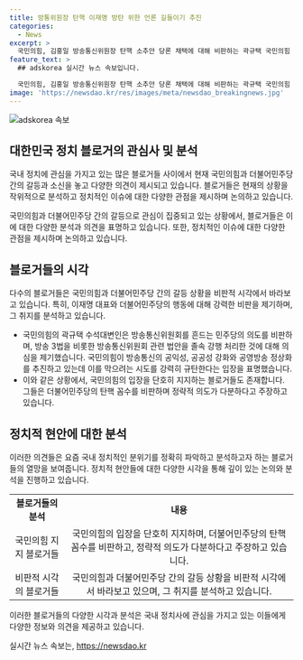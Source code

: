 ```yaml
---
title: 방통위원장 탄핵 이재명 방탄 위한 언론 길들이기 추진
categories:
  - News
excerpt: >
  국민의힘, 김홍일 방송통신위원장 탄핵 소추안 당론 채택에 대해 비판하는 곽규택 국민의힘 수석대변인. 이재명 대표와 더불어민주당을 향해 언론 길들이기 의도를 비판하며 방송통신위원회의 공익성 강화를 주장. 더불어민주당의 탄핵 꼼수를 규탄하고, 국민의힘의 결연한 대응을 약속함. (150자)
feature_text: >
  ## adskorea 실시간 뉴스 속보입니다.

  국민의힘, 김홍일 방송통신위원장 탄핵 소추안 당론 채택에 대해 비판하는 곽규택 국민의힘 수석대변인. 이재명 대표와 더불어민주당을 향해 언론 길들이기 의도를 비판하며 방송통신위원회의 공익성 강화를 주장. 더불어민주당의 탄핵 꼼수를 규탄하고, 국민의힘의 결연한 대응을 약속함. (150자)
image: 'https://newsdao.kr/res/images/meta/newsdao_breakingnews.jpg'
---
```


<p><img src="https://newsdao.kr/res/images/meta/newsdao_breakingnews.jpg" alt="adskorea 속보" /></p>

<h2 data-ke-size="size26">대한민국 정치 블로거의 관심사 및 분석</h2>

<p>국내 정치에 관심을 가지고 있는 많은 블로거들 사이에서 현재 국민의힘과 더불어민주당 간의 갈등과 소신을 놓고 다양한 의견이 제시되고 있습니다. 블로거들은 현재의 상황을 작위적으로 분석하고 정치적인 이슈에 대한 다양한 관점을 제시하며 논의하고 있습니다.</p>

<p data-ke-size="size16">국민의힘과 더불어민주당 간의 갈등으로 관심이 집중되고 있는 상황에서, 블로거들은 이에 대한 다양한 분석과 의견을 표명하고 있습니다. 또한, 정치적인 이슈에 대한 다양한 관점을 제시하며 논의하고 있습니다.</p>

<h2 data-ke-size="size26">블로거들의 시각</h2>

<p>다수의 블로거들은 국민의힘과 더불어민주당 간의 갈등 상황을 비판적 시각에서 바라보고 있습니다. 특히, 이재명 대표와 더불어민주당의 행동에 대해 강력한 비판을 제기하며, 그 취지를 분석하고 있습니다.</p>

<ul>
  <li>국민의힘의 곽규택 수석대변인은 방송통신위원회를 흔드는 민주당의 의도를 비판하며, 방송 3법을 비롯한 방송통신위원회 관련 법안을 졸속 강행 처리한 것에 대해 의심을 제기했습니다. 국민의힘이 방송통신의 공익성, 공공성 강화와 공영방송 정상화를 추진하고 있는데 이를 막으려는 시도를 강력히 규탄한다는 입장을 표명했습니다.</li>
  <li>이와 같은 상황에서, 국민의힘의 입장을 단호히 지지하는 블로거들도 존재합니다. 그들은 더불어민주당의 탄핵 꼼수를 비판하며 정략적 의도가 다분하다고 주장하고 있습니다.</li>
</ul>

<h2 data-ke-size="size26">정치적 현안에 대한 분석</h2>

<p>이러한 의견들은 요즘 국내 정치적인 분위기를 정확히 파악하고 분석하고자 하는 블로거들의 열망을 보여줍니다. 정치적 현안들에 대한 다양한 시각을 통해 깊이 있는 논의와 분석을 진행하고 있습니다. </p>

<table>
  <tr>
    <td style="text-align: center; height: 17px;"><b>블로거들의 분석</b></td>
    <td style="text-align: center; height: 17px;"><b>내용</b></td>
  </tr>
  <tr>
    <td style="text-align: center;">국민의힘 지지 블로거들</td>
    <td style="text-align: center;">국민의힘의 입장을 단호히 지지하며, 더불어민주당의 탄핵 꼼수를 비판하고, 정략적 의도가 다분하다고 주장하고 있습니다.</td>
  </tr>
  <tr>
    <td style="text-align: center;">비판적 시각의 블로거들</td>
    <td style="text-align: center;">국민의힘과 더불어민주당 간의 갈등 상황을 비판적 시각에서 바라보고 있으며, 그 취지를 분석하고 있습니다.</td>
  </tr>
</table>

<p>이러한 블로거들의 다양한 시각과 분석은 국내 정치사에 관심을 가지고 있는 이들에게 다양한 정보와 의견을 제공하고 있습니다.</p>
실시간 뉴스 속보는, <a href="https://newsdao.kr" rel="dofollow">https://newsdao.kr</a>


